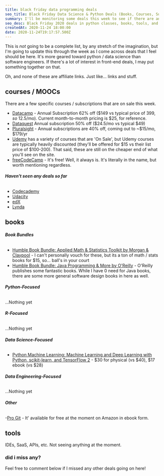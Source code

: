 ```yaml
---
title: black friday data programming deals 
seo_title: Black Friday Data Science & Python Deals (Books, Courses, Subscriptions, etc.)
summary: I'll be monitoring some deals this week to see if there are any interesting offerings around in python, r, data science, etc.
seo_desc: Black Friday 2020 deals in python classes, books, tools, and more.
createdAt: 2020-11-24 18:00:00
date: 2020-11-24T19:17:57.500Z
---
```


This is *not* going to be a complete list, by any stretch of the imagination, but I'm going to update this through the week as I come across deals that I feel should be here.  It's more geared toward python / data science than software engineers.  If there's a lot of interest in front-end deals, I may put something together on that.

Oh, and none of these are affiliate links. Just like... links and stuff.

## courses / MOOCs

There are a few specific courses / subscriptions that are on sale this week.

- [Datacamp](https://www.datacamp.com/promo/black-friday-2020) - Annual Subscription 62% off ($149 vs typical price of $399, so ~$12.5/mo). Current month-to-month pricing is $25, for reference.
- [Dataquest](https://www.dataquest.io/subscribe) Annual subscription 50% off ($24.5/mo vs typical $49)
- [Pluralsight](https://www.pluralsight.com/pricing/skills) - Annual subscriptions are 40% off, coming out to ~$15/mo, $179/yr
- [Udemy](https://www.udemy.com/) has a variety of courses that are 'On Sale', but Udemy courses are typically heavily discounted (they'll be offered for $15 vs their list price of $100-200).  That said, these are still on the cheaper end of what you'll see on the site.
- [freeCodeCamp](https://www.freecodecamp.org/learn) - It's free! Well, it always is. It's literally in the name, but worth mentioning regardless.

###### **Haven't seen any deals so far**
- [Codecademy](https://www.codecademy.com/)
- [Udacity](https://www.udacity.com/)
- [edX](https://www.edx.org/)
- [Lynda](https://www.lynda.com/)


## books

###### **Book Bundles**
- [Humble Book Bundle: Applied Math & Statistics Toolkit by Morgan & Claypool](https://www.humblebundle.com/books/applied-math-statistics-toolkit-morgan-claypool-books) - I can't personally vouch for these, but its a ton of math / stats books for $15, so... ball's in your court
- [Humble Book Bundle: Java Programming & More by O'Reilly](https://www.humblebundle.com/books/java-programming-more-oreilly-books) - O'Reilly publishes some fantastic books.  While I have 0 need for Java books, there are some more general software design books in here as well.


###### **Python-Focused**

...Nothing yet

###### **R-Focused**

...Nothing yet

###### **Data Science-Focused**
- [Python Machine Learning: Machine Learning and Deep Learning with Python, scikit-learn, and TensorFlow 2](https://www.amazon.com/Python-Machine-Learning-scikit-learn-TensorFlow/dp/1789955750) - $30 for physical (vs $40), $17 ebook (vs $28)

###### **Data Engineering-Focused**

...Nothing yet

###### **Other**
-[Pro Git](https://www.amazon.com/Pro-Git-Scott-Chacon-ebook/dp/B01ISNIKES) - It' available for free at the moment on Amazon in ebook form.


## tools

IDEs, SaaS, APIs, etc.  Not seeing anything at the moment.


### did i miss any?

Feel free to comment below if I missed any other deals going on here!